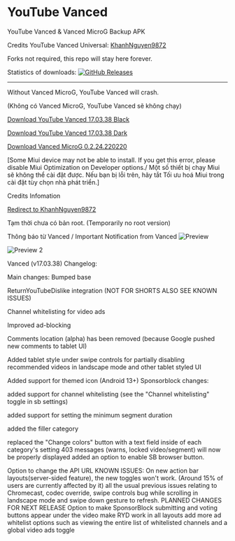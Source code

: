 # YouTube Vanced
YouTube Vanced &amp; Vanced MicroG Backup APK

Credits YouTube Vanced Universal: [KhanhNguyen9872](https://github.com/KhanhNguyen9872)

Forks not required, this repo will stay here forever.

Statistics of downloads:
[![GitHub Releases](https://img.shields.io/github/downloads/cuynu/ytvanced/latest/total?logo=github)](https://github.com/cuynu/ytvanced)
____________________________________________________

Without Vanced MicroG, YouTube Vanced will crash.

(Không có Vanced MicroG, YouTube Vanced sẽ không chạy)

[Download YouTube Vanced 17.03.38 Black](https://github.com/cuynu/ytvanced/releases/download/17.03.38/YouTube_Vanced_v17.03.38_Black.apk)

[Download YouTube Vanced 17.03.38 Dark](https://github.com/cuynu/ytvanced/releases/download/17.03.38/YouTube_Vanced_v17.03.38_Dark.apk)

[Download Vanced MicroG 0.2.24.220220](https://github.com/cuynu/ytvanced/releases/download/17.03.38/Vanced.microG_0.2.24.220220.apk)

[Some Miui device may not be able to install. If you get this error, please disable Miui Optimization on Developer options./ Một số thiết bị chạy Miui sẽ không thể cài đặt được. Nếu bạn bị lỗi trên, hãy tắt Tối ưu hoá Miui trong cài đặt tùy chọn nhà phát triển.]

Credits Infomation

[Redirect to KhanhNguyen9872](https://github.com/KhanhNguyen9872/youtube_vanced/releases/tag/v17.03.38-1527248320)

Tạm thời chưa có bản root. (Temporarily no root version)

Thông báo từ Vanced / Important Notification from Vanced
![Preview](https://files.catbox.moe/ricm16.jpg)

![Preview 2](https://files.catbox.moe/il0n3d.png)

Vanced (v17.03.38)
Changelog:

Main changes:
Bumped base

ReturnYouTubeDislike integration (NOT FOR SHORTS ALSO SEE KNOWN ISSUES)

Channel whitelisting for video ads

Improved ad-blocking

Comments location (alpha) has been removed (because Google pushed new comments to tablet UI)

Added tablet style under swipe controls for partially disabling recommended videos in landscape mode and other tablet styled UI

Added support for themed icon (Android 13+) Sponsorblock changes:

added support for channel whitelisting (see the "Channel whitelisting" toggle in sb settings)

added support for setting the minimum segment duration

added the filler category

replaced the "Change colors" button with a text field inside of each category's setting
403 messages (warns, locked video/segment) will now be properly displayed
added an option to enable SB browser button.

Option to change the API URL KNOWN ISSUES:
On new action bar layouts(server-sided feature), the new toggles won't work. (Around 15% of users are currently affected by it)
all the usual previous issues relating to Chromecast, codec override, swipe controls bug while scrolling in landscape mode and swipe down gesture to refresh. PLANNED CHANGES FOR NEXT RELEASE
Option to make SponsorBlock submitting and voting buttons appear under the video
make RYD work in all layouts
add more ad whitelist options such as viewing the entire list of whitelisted channels and a global video ads toggle
